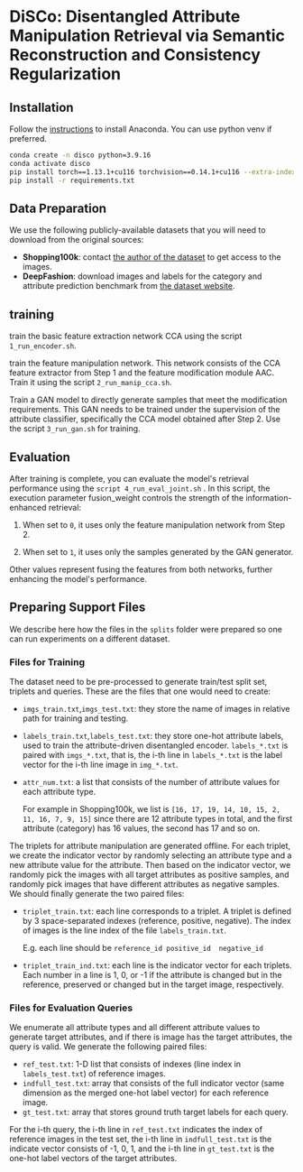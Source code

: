 # DiSCo: Disentangled Attribute Manipulation Retrieval via Semantic Reconstruction and Consistency Regularization

## Installation 

Follow the [instructions](https://www.anaconda.com/products/individual) to install Anaconda. 
You can use python venv if preferred.

```bash
conda create -n disco python=3.9.16
conda activate disco
pip install torch==1.13.1+cu116 torchvision==0.14.1+cu116 --extra-index-url https://download.pytorch.org/whl/cu116
pip install -r requirements.txt
```

## Data Preparation
We use the following publicly-available datasets that you will need to download from the original sources:
+ **Shopping100k**: contact [the author of the dataset](https://sites.google.com/view/kenanemirak/home) to get access to the images.
+ **DeepFashion**: download images and labels for the category and attribute prediction benchmark from [the dataset website](http://mmlab.ie.cuhk.edu.hk/projects/DeepFashion/AttributePrediction.html).


## training
train the basic feature extraction network CCA using the script `1_run_encoder.sh`.

train the feature manipulation network. This network consists of the CCA feature extractor from Step 1 and the feature modification module AAC. Train it using the script `2_run_manip_cca.sh`.

Train a GAN model to directly generate samples that meet the modification requirements. This GAN needs to be trained under the supervision of the attribute classifier, specifically the CCA model obtained after Step 2. Use the script `3_run_gan.sh` for training.

## Evaluation
After training is complete, you can evaluate the model's retrieval performance using the `script 4_run_eval_joint.sh` . In this script, the execution parameter fusion_weight controls the strength of the information-enhanced retrieval:

1. When set to `0`, it uses only the feature manipulation network from Step 2.

2. When set to `1`, it uses only the samples generated by the GAN generator.

Other values represent fusing the features from both networks, further enhancing the model's performance.



## Preparing Support Files

We describe here how the files in the `splits` folder were prepared so one can run experiments on a different dataset.

### Files for Training

The dataset need to be pre-processed to generate train/test split set, triplets and queries. 
These are the files that one would need to create:
+ `imgs_train.txt`,`imgs_test.txt`: they store the name of images in relative path for training and testing.
+ `labels_train.txt`,`labels_test.txt`: they store one-hot attribute labels, used to train the attribute-driven disentangled encoder. 
`labels_*.txt` is paired with `imgs_*.txt`, that is, the i-th line in  `labels_*.txt`  is the label vector for the i-th line image in `img_*.txt`.
+ `attr_num.txt`: a list that consists of the number of attribute values for each attribute type.

   For example in Shopping100k, we list is `[16, 17, 19, 14, 10, 15, 2, 11, 16, 7, 9, 15]` since there are 12 attribute types in total, and the first attribute (category) has 16 values, the second has 17 and so on.

The triplets for attribute manipulation are generated offline.
For each triplet, we create the indicator vector by randomly selecting an attribute type and a new attribute value for the attribute.
Then based on the indicator vector, we randomly pick the images with all target attributes as positive samples, 
and randomly pick images that have different attributes as negative samples.  We should finally generate the two paired files:
+ `triplet_train.txt`: each line corresponds to a triplet. A triplet is defined by 3 space-separated indexes (reference, positive, negative). The index of images is the line index of the file `labels_train.txt`.

   E.g. each line should be `reference_id positive_id  negative_id`
+ `triplet_train_ind.txt`: each line is the indicator vector for each triplets. Each number in a line is 1, 0, or -1 if the attribute is changed but in the reference, preserved or changed but in the target image, respectively.

### Files for Evaluation Queries

We enumerate all attribute types and all different attribute values to generate target attributes,
and if there is image has the target attributes, the query is valid. We generate the following paired files:
+ `ref_test.txt`: 1-D list that consists of indexes (line index in `labels_test.txt`) of reference images.
+ `indfull_test.txt`: array that consists of the full indicator vector (same dimension as the merged one-hot label vector) for each reference image.
+ `gt_test.txt`: array that stores ground truth target labels for each query.

For the i-th query, the i-th line in `ref_test.txt` indicates the index of reference images in the test set, 
the i-th line in `indfull_test.txt` is the indicate vector consists of -1, 0, 1,
and the i-th line in `gt_test.txt` is the one-hot label vectors of the target attributes.


